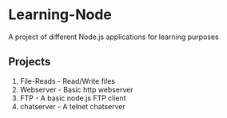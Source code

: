 # Learning-Node

A project of different Node.js applications for learning purposes

## Projects

1. File-Reads - Read/Write files
2. Webserver - Basic http webserver
3. FTP - A basic node.js FTP client
4. chatserver - A telnet chatserver